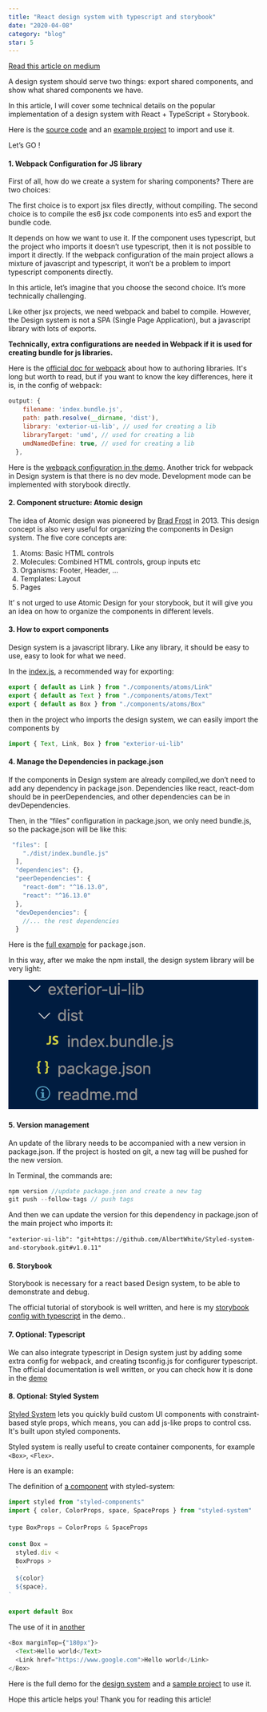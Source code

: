 ```yaml
---
title: "React design system with typescript and storybook"
date: "2020-04-08"
category: "blog"
star: 5
---
```


[Read this article on medium](https://medium.com/@albertyuebaixu/react-design-system-with-typescript-and-storybook-1a99cdba24c6)

A design system should serve two things: export shared components, and show what shared components we have.

In this article, I will cover some technical details on the popular implementation of a design system with React + TypeScript + Storybook.

Here is the [source code](<(https://github.com/AlbertWhite/react-design-system-with-typescript-storybook)>) and an [example project](https://github.com/AlbertWhite/react-demos/blob/master/demo44-use-exterior-lib/src/App.js) to import and use it.

Let’s GO !

#### 1. Webpack Configuration for JS library

First of all, how do we create a system for sharing components? There are two choices:

The first choice is to export jsx files directly, without compiling.
The second choice is to compile the es6 jsx code components into es5 and export the bundle code.

It depends on how we want to use it. If the component uses typescript, but the project who imports it doesn’t use typescript, then it is not possible to import it directly. If the webpack configuration of the main project allows a mixture of javascript and typescript, it won’t be a problem to import typescript components directly.

In this article, let’s imagine that you choose the second choice. It’s more technically challenging.

Like other jsx projects, we need webpack and babel to compile. However, the Design system is not a SPA (Single Page Application), but a javascript library with lots of exports.

**Technically, extra configurations are needed in Webpack if it is used for creating bundle for js libraries.**

Here is the [official doc for webpack](https://webpack.js.org/guides/author-libraries/) about how to authoring libraries. It's long but worth to read, but if you want to know the key differences, here it is, in the config of webpack:

```js
output: {
    filename: 'index.bundle.js',
    path: path.resolve(__dirname, 'dist'),
    library: 'exterior-ui-lib', // used for creating a lib
    libraryTarget: 'umd', // used for creating a lib
    umdNamedDefine: true, // used for creating a lib
  },
```

Here is the [webpack configuration in the demo](https://github.com/AlbertWhite/react-design-system-with-typescript-storybook/blob/master/webpack.js). Another trick for webpack in Design system is that there is no dev mode. Development mode can be implemented with storybook directly.

#### 2. Component structure: Atomic design

The idea of Atomic design was pioneered by [Brad Frost](https://bradfrost.com/) in 2013. This design concept is also very useful for organizing the components in Design system. The five core concepts are:

1. Atoms: Basic HTML controls
2. Molecules: Combined HTML controls, group inputs etc
3. Organisms: Footer, Header, ...
4. Templates: Layout
5. Pages

It’ s not urged to use Atomic Design for your storybook, but it will give you an idea on how to organize the components in different levels.

#### 3. How to export components

Design system is a javascript library. Like any library, it should be easy to use, easy to look for what we need.

In the [index.js](https://github.com/AlbertWhite/react-design-system-with-typescript-storybook/blob/master/src/index.tsx), a recommended way for exporting:

```js
export { default as Link } from "./components/atoms/Link"
export { default as Text } from "./components/atoms/Text"
export { default as Box } from "./components/atoms/Box"
```

then in the project who imports the design system, we can easily import the components by

```js
import { Text, Link, Box } from "exterior-ui-lib"
```

#### 4. Manage the Dependencies in package.json

If the components in Design system are already compiled,we don’t need to add any dependency in package.json. Dependencies like react, react-dom should be in peerDependencies, and other dependencies can be in devDependencies.

Then, in the “files” configuration in package.json, we only need bundle.js, so the package.json will be like this:

```js
 "files": [
    "./dist/index.bundle.js"
  ],
  "dependencies": {},
  "peerDependencies": {
    "react-dom": "^16.13.0",
    "react": "^16.13.0"
  },
  "devDependencies": {
    //... the rest dependencies
  }
```

Here is the [full example](https://github.com/AlbertWhite/react-design-system-with-typescript-storybook/blob/master/package.json) for package.json.

In this way, after we make the npm install, the design system library will be very light:

![](images/designsystem/1.png)

#### 5. Version management

An update of the library needs to be accompanied with a new version in package.json. If the project is hosted on git, a new tag will be pushed for the new version.

In Terminal, the commands are:

```js
npm version //update package.json and create a new tag
git push --follow-tags // push tags
```

And then we can update the version for this dependency in package.json of the main project who imports it:

`"exterior-ui-lib": "git+https://github.com/AlbertWhite/Styled-system-and-storybook.git#v1.0.11"`

#### 6. Storybook

Storybook is necessary for a react based Design system, to be able to demonstrate and debug.

The official tutorial of storybook is well written, and here is my [storybook config with typescript](https://github.com/AlbertWhite/react-design-system-with-typescript-storybook/blob/master/.storybook/main.js) in the demo..

#### 7. Optional: Typescript

We can also integrate typescript in Design system just by adding some extra config for webpack, and creating tsconfig.js for configurer typescript. The official documentation is well written, or you can check how it is done in the [demo](https://github.com/AlbertWhite/react-design-system-with-typescript-storybook)

#### 8. Optional: Styled System

[Styled System](https://styled-system.com/) lets you quickly build custom UI components with constraint-based style props, which means, you can add js-like props to control css. It's built upon styled components.

Styled system is really useful to create container components, for example `<Box>`, `<Flex>`.

Here is an example:

The definition of [a component](https://github.com/AlbertWhite/react-design-system-with-typescript-storybook/blob/master/src/components/atoms/Box/index.tsx) with styled-system:

```js
import styled from "styled-components"
import { color, ColorProps, space, SpaceProps } from "styled-system"

type BoxProps = ColorProps & SpaceProps

const Box =
  styled.div <
  BoxProps >
  `
  ${color}
  ${space},
`

export default Box
```

The use of it in [another](https://github.com/AlbertWhite/react-demos/blob/master/demo44-use-exterior-lib/src/App.js)

```js
<Box marginTop={"180px"}>
  <Text>Hello world</Text>
  <Link href="https://www.google.com">Hello world</Link>
</Box>
```

Here is the full demo for the [design system](https://github.com/AlbertWhite/react-design-system-with-typescript-storybook) and a [sample project](https://github.com/AlbertWhite/react-demos/blob/master/demo44-use-exterior-lib/src/App.js) to use it.

Hope this article helps you! Thank you for reading this article!
